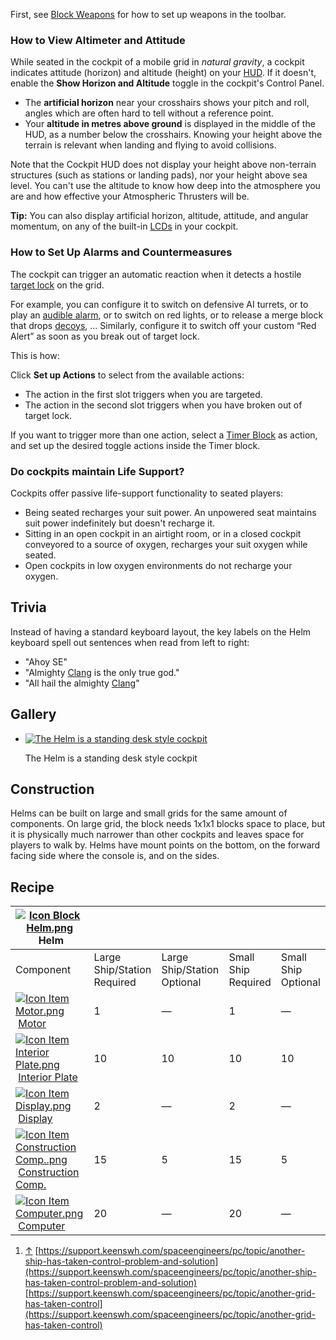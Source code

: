 
First, see [Block Weapons](https://spaceengineers.wiki.gg/wiki/Block_Weapons "Block Weapons") for how to set up weapons in the toolbar.

### How to View Altimeter and Attitude

While seated in the cockpit of a mobile grid in _natural gravity_, a cockpit indicates attitude (horizon) and altitude (height) on your [HUD](https://spaceengineers.wiki.gg/wiki/HUD "HUD"). If it doesn't, enable the **Show Horizon and Altitude** toggle in the cockpit's Control Panel.

*   The **artificial horizon** near your crosshairs shows your pitch and roll, angles which are often hard to tell without a reference point.
*   Your **altitude in metres above ground** is displayed in the middle of the HUD, as a number below the crosshairs. Knowing your height above the terrain is relevant when landing and flying to avoid collisions.

Note that the Cockpit HUD does not display your height above non-terrain structures (such as stations or landing pads), nor your height above sea level. You can't use the altitude to know how deep into the atmosphere you are and how effective your Atmospheric Thrusters will be.

**Tip:** You can also display artificial horizon, altitude, attitude, and angular momentum, on any of the built-in [LCDs](https://spaceengineers.wiki.gg/wiki/LCD_Surface_Options "LCD Surface Options") in your cockpit.

### How to Set Up Alarms and Countermeasures

The cockpit can trigger an automatic reaction when it detects a hostile [target lock](https://spaceengineers.wiki.gg/wiki/Target_Locking "Target Locking") on the grid.

For example, you can configure it to switch on defensive AI turrets, or to play an [audible alarm](https://spaceengineers.wiki.gg/wiki/Sound_Block "Sound Block"), or to switch on red lights, or to release a merge block that drops [decoys](https://spaceengineers.wiki.gg/wiki/Decoy "Decoy"), ... Similarly, configure it to switch off your custom “Red Alert” as soon as you break out of target lock.

This is how:

Click **Set up Actions** to select from the available actions:

*   The action in the first slot triggers when you are targeted.
*   The action in the second slot triggers when you have broken out of target lock.

If you want to trigger more than one action, select a [Timer Block](https://spaceengineers.wiki.gg/wiki/Timer_Block "Timer Block") as action, and set up the desired toggle actions inside the Timer block.

### Do cockpits maintain Life Support?

Cockpits offer passive life-support functionality to seated players:

*   Being seated recharges your suit power. An unpowered seat maintains suit power indefinitely but doesn't recharge it.
*   Sitting in an open cockpit in an airtight room, or in a closed cockpit conveyored to a source of oxygen, recharges your suit oxygen while seated.
*   Open cockpits in low oxygen environments do not recharge your oxygen.

## Trivia

Instead of having a standard keyboard layout, the key labels on the Helm keyboard spell out sentences when read from left to right:

*   "Ahoy SE"
*   "Almighty [Clang](https://spaceengineers.wiki.gg/wiki/Clang "Clang") is the only true god."
*   "All hail the almighty [Clang](https://spaceengineers.wiki.gg/wiki/Clang "Clang")"

## Gallery

*   [![The Helm is a standing desk style cockpit](https://spaceengineers.wiki.gg/images/thumb/Helm.png/120px-Helm.png?1d9273)](https://spaceengineers.wiki.gg/wiki/File:Helm.png "The Helm is a standing desk style cockpit")
    
    The Helm is a standing desk style cockpit
    

## Construction

Helms can be built on large and small grids for the same amount of components. On large grid, the block needs 1x1x1 blocks space to place, but it is physically much narrower than other cockpits and leaves space for players to walk by. Helms have mount points on the bottom, on the forward facing side where the console is, and on the sides.

## Recipe

| [![Icon Block Helm.png](https://spaceengineers.wiki.gg/images/thumb/Icon_Block_Helm.png/21px-Icon_Block_Helm.png?ab5ade)](https://spaceengineers.wiki.gg/wiki/Helm "Helm") Helm |     |     |     |     |
| --- | --- | --- | --- | --- |
| Component | Large Ship/Station  <br>Required | Large Ship/Station  <br>Optional | Small Ship  <br>Required | Small Ship  <br>Optional |
| [![Icon Item Motor.png](https://spaceengineers.wiki.gg/images/thumb/Icon_Item_Motor.png/21px-Icon_Item_Motor.png?4a2f3f)](https://spaceengineers.wiki.gg/wiki/Motor "Motor") [Motor](https://spaceengineers.wiki.gg/wiki/Motor "Motor") | 1   | —   | 1   | —   |
| [![Icon Item Interior Plate.png](https://spaceengineers.wiki.gg/images/thumb/Icon_Item_Interior_Plate.png/21px-Icon_Item_Interior_Plate.png?d80f8e)](https://spaceengineers.wiki.gg/wiki/Interior_Plate "Interior Plate") [Interior Plate](https://spaceengineers.wiki.gg/wiki/Interior_Plate "Interior Plate") | 10  | 10  | 10  | 10  |
| [![Icon Item Display.png](https://spaceengineers.wiki.gg/images/thumb/Icon_Item_Display.png/21px-Icon_Item_Display.png?a444bc)](https://spaceengineers.wiki.gg/wiki/Display "Display") [Display](https://spaceengineers.wiki.gg/wiki/Display "Display") | 2   | —   | 2   | —   |
| [![Icon Item Construction Comp..png](https://spaceengineers.wiki.gg/images/thumb/Icon_Item_Construction_Comp..png/21px-Icon_Item_Construction_Comp..png?cdc26f)](https://spaceengineers.wiki.gg/wiki/Construction_Comp. "Construction Comp.") [Construction Comp.](https://spaceengineers.wiki.gg/wiki/Construction_Comp. "Construction Comp.") | 15  | 5   | 15  | 5   |
| [![Icon Item Computer.png](https://spaceengineers.wiki.gg/images/thumb/Icon_Item_Computer.png/21px-Icon_Item_Computer.png?65c1a4)](https://spaceengineers.wiki.gg/wiki/Computer "Computer") [Computer](https://spaceengineers.wiki.gg/wiki/Computer "Computer") | 20  | —   | 20  | —   |

1.  [↑](#cite_ref-1 "Jump up") [https://support.keenswh.com/spaceengineers/pc/topic/another-ship-has-taken-control-problem-and-solution](https://support.keenswh.com/spaceengineers/pc/topic/another-ship-has-taken-control-problem-and-solution) [https://support.keenswh.com/spaceengineers/pc/topic/another-grid-has-taken-control](https://support.keenswh.com/spaceengineers/pc/topic/another-grid-has-taken-control)